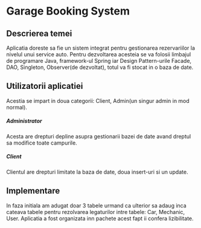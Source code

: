 # Garage Booking System

## Descrierea temei
Aplicatia doreste sa fie un sistem integrat pentru gestionarea rezervariilor la nivelul unui service auto. Pentru dezvoltarea acesteia se va folosii limbajul de programare Java, framework-ul Spring iar Design Pattern-urile Facade, DAO, Singleton, Observer(de dezvoltat), totul va fi stocat in o baza de date.

## Utilizatorii aplicatiei
Acestia se impart in doua categorii: Client, Admin(un singur admin in mod normal). 
##### Administrator
Acesta are drepturi depline asupra gestionarii bazei de date avand dreptul sa modifice toate campurile.
##### Client
Clientul are drepturi limitate la baza de date, doua insert-uri si un update. 

## Implementare

In faza initiala am adugat doar 3 tabele urmand ca ulterior sa adaug inca cateava tabele pentru rezolvarea legaturilor intre tabele: Car, Mechanic, User.
Aplicatia a fost organizata inn pachete acest fapt ii confera lizibilitate.

